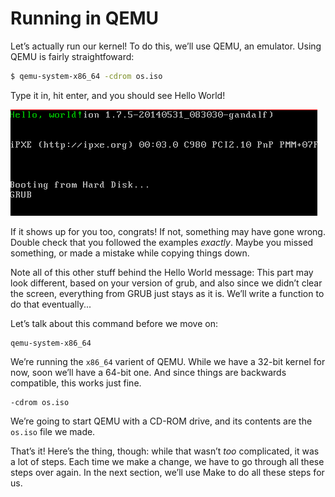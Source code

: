 # Running in QEMU

Let’s actually run our kernel! To do this, we’ll use QEMU, an emulator. Using
QEMU is fairly straightfoward:

```bash
$ qemu-system-x86_64 -cdrom os.iso
```

Type it in, hit enter, and you should see Hello World!

<img alt="hello world" class="center" src="assets/hello_world.png" />

If it shows up for you too, congrats! If not, something may have gone
wrong. Double check that you followed the examples _exactly_. Maybe
you missed something, or made a mistake while copying things down.

Note all of this other stuff behind the Hello World message: This part may look different, based on your version of grub, and also since we didn’t clear the screen, everything from GRUB just stays as it is. We’ll write a function to do that eventually...

Let’s talk about this command before we move on:

```text
qemu-system-x86_64
```

We’re running the `x86_64` varient of QEMU. While we have a 32-bit kernel for
now, soon we’ll have a 64-bit one. And since things are backwards compatible,
this works just fine.

```text
-cdrom os.iso
```

We’re going to start QEMU with a CD-ROM drive, and its contents are the
`os.iso` file we made.

That’s it! Here’s the thing, though: while that wasn’t _too_ complicated, it
was a lot of steps. Each time we make a change, we have to go through all these
steps over again. In the next section, we’ll use Make to do all these steps for
us.
